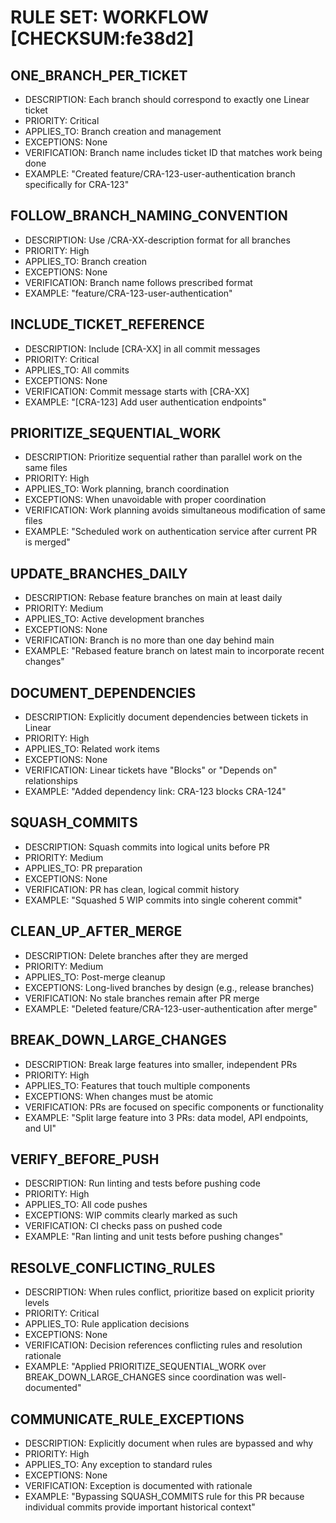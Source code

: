 # RULE SET: WORKFLOW [CHECKSUM:fe38d2]

## ONE_BRANCH_PER_TICKET
- DESCRIPTION: Each branch should correspond to exactly one Linear ticket
- PRIORITY: Critical
- APPLIES_TO: Branch creation and management
- EXCEPTIONS: None
- VERIFICATION: Branch name includes ticket ID that matches work being done
- EXAMPLE: "Created feature/CRA-123-user-authentication branch specifically for CRA-123"

## FOLLOW_BRANCH_NAMING_CONVENTION
- DESCRIPTION: Use <type>/CRA-XX-description format for all branches
- PRIORITY: High
- APPLIES_TO: Branch creation
- EXCEPTIONS: None
- VERIFICATION: Branch name follows prescribed format
- EXAMPLE: "feature/CRA-123-user-authentication"

## INCLUDE_TICKET_REFERENCE
- DESCRIPTION: Include [CRA-XX] in all commit messages
- PRIORITY: Critical
- APPLIES_TO: All commits
- EXCEPTIONS: None
- VERIFICATION: Commit message starts with [CRA-XX]
- EXAMPLE: "[CRA-123] Add user authentication endpoints"

## PRIORITIZE_SEQUENTIAL_WORK
- DESCRIPTION: Prioritize sequential rather than parallel work on the same files
- PRIORITY: High
- APPLIES_TO: Work planning, branch coordination
- EXCEPTIONS: When unavoidable with proper coordination
- VERIFICATION: Work planning avoids simultaneous modification of same files
- EXAMPLE: "Scheduled work on authentication service after current PR is merged"

## UPDATE_BRANCHES_DAILY
- DESCRIPTION: Rebase feature branches on main at least daily
- PRIORITY: Medium
- APPLIES_TO: Active development branches
- EXCEPTIONS: None
- VERIFICATION: Branch is no more than one day behind main
- EXAMPLE: "Rebased feature branch on latest main to incorporate recent changes"

## DOCUMENT_DEPENDENCIES
- DESCRIPTION: Explicitly document dependencies between tickets in Linear
- PRIORITY: High
- APPLIES_TO: Related work items
- EXCEPTIONS: None
- VERIFICATION: Linear tickets have "Blocks" or "Depends on" relationships
- EXAMPLE: "Added dependency link: CRA-123 blocks CRA-124"

## SQUASH_COMMITS
- DESCRIPTION: Squash commits into logical units before PR
- PRIORITY: Medium
- APPLIES_TO: PR preparation
- EXCEPTIONS: None
- VERIFICATION: PR has clean, logical commit history
- EXAMPLE: "Squashed 5 WIP commits into single coherent commit"

## CLEAN_UP_AFTER_MERGE
- DESCRIPTION: Delete branches after they are merged
- PRIORITY: Medium
- APPLIES_TO: Post-merge cleanup
- EXCEPTIONS: Long-lived branches by design (e.g., release branches)
- VERIFICATION: No stale branches remain after PR merge
- EXAMPLE: "Deleted feature/CRA-123-user-authentication after merge"

## BREAK_DOWN_LARGE_CHANGES
- DESCRIPTION: Break large features into smaller, independent PRs
- PRIORITY: High
- APPLIES_TO: Features that touch multiple components
- EXCEPTIONS: When changes must be atomic
- VERIFICATION: PRs are focused on specific components or functionality
- EXAMPLE: "Split large feature into 3 PRs: data model, API endpoints, and UI"

## VERIFY_BEFORE_PUSH
- DESCRIPTION: Run linting and tests before pushing code
- PRIORITY: High
- APPLIES_TO: All code pushes
- EXCEPTIONS: WIP commits clearly marked as such
- VERIFICATION: CI checks pass on pushed code
- EXAMPLE: "Ran linting and unit tests before pushing changes"

## RESOLVE_CONFLICTING_RULES
- DESCRIPTION: When rules conflict, prioritize based on explicit priority levels
- PRIORITY: Critical
- APPLIES_TO: Rule application decisions
- EXCEPTIONS: None
- VERIFICATION: Decision references conflicting rules and resolution rationale
- EXAMPLE: "Applied PRIORITIZE_SEQUENTIAL_WORK over BREAK_DOWN_LARGE_CHANGES since coordination was well-documented"

## COMMUNICATE_RULE_EXCEPTIONS
- DESCRIPTION: Explicitly document when rules are bypassed and why
- PRIORITY: High
- APPLIES_TO: Any exception to standard rules
- EXCEPTIONS: None
- VERIFICATION: Exception is documented with rationale
- EXAMPLE: "Bypassing SQUASH_COMMITS rule for this PR because individual commits provide important historical context"